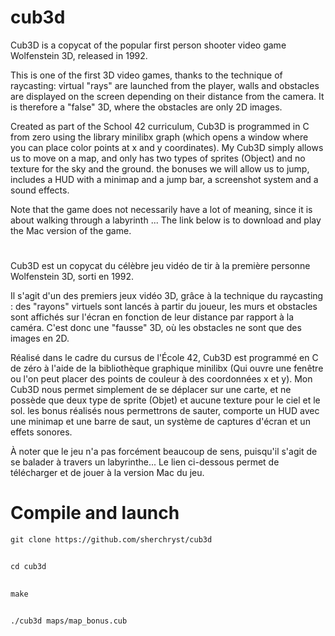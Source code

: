 # cub3d

Cub3D is a copycat of the popular first person shooter video game Wolfenstein 3D, released in 1992.

This is one of the first 3D video games, thanks to the technique of raycasting:
virtual "rays" are launched from the player, walls and obstacles are displayed on the screen
depending on their distance from the camera.
It is therefore a "false" 3D, where the obstacles are only 2D images.

Created as part of the School 42 curriculum, Cub3D is programmed in C from zero using the library
minilibx graph (which opens a window where you can place color points at x and y coordinates).
My Cub3D simply allows us to move on a map, and only has two types of sprites (Object)
and no texture for the sky and the ground. the bonuses we will allow us to jump, includes a HUD
with a minimap and a jump bar, a screenshot system and a sound effects.

Note that the game does not necessarily have a lot of meaning, since it is about walking through a labyrinth ...
The link below is to download and play the Mac version of the game.

#

Cub3D est un copycat du célèbre jeu vidéo de tir à la première personne Wolfenstein 3D, sorti en 1992.

Il s'agit d'un des premiers jeux vidéo 3D, grâce à la technique du raycasting :
des "rayons" virtuels sont lancés à partir du joueur, les murs et obstacles sont affichés sur l'écran
en fonction de leur distance par rapport à la caméra.
C'est donc une "fausse" 3D, où les obstacles ne sont que des images en 2D.

Réalisé dans le cadre du cursus de l'École 42, Cub3D est programmé en C de zéro à l'aide de la bibliothèque
graphique minilibx (Qui ouvre une fenêtre ou l'on peut placer des points de couleur à des coordonnées x et y).
Mon Cub3D nous permet simplement de se déplacer sur une carte, et ne possède que deux type de sprite (Objet)
et aucune texture pour le ciel et le sol. les bonus réalisés nous permettrons de sauter, comporte un HUD
avec une minimap et une barre de saut, un système de captures d'écran et un effets sonores.

À noter que le jeu n'a pas forcément beaucoup de sens, puisqu'il s'agit de se balader à travers un labyrinthe...
Le lien ci-dessous permet de télécharger et de jouer à la version Mac du jeu.


# Compile and launch

```git clone https://github.com/sherchryst/cub3d```
##
```cd cub3d```
##
```make```
##
```./cub3d maps/map_bonus.cub```
